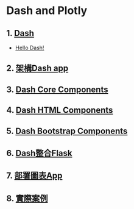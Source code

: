 # Dash and Plotly 

## 1. [Dash](./Dash)
- [Hello Dash!](./Dash/lesson1/app.py)


## 2. [架構Dash app](./架構Dash_app)

##  3. [Dash Core Components](./Dash_Core_Plotly)

## 4. [Dash HTML Components](./Dash_HTML)

## 5. [Dash Bootstrap Components](./Dash_Bootstrap)

## 6. [Dash整合Flask](./Dash整合Flask)

## 7. [部署圖表App](./部署)

## 8. [實際案例](./實際案例)


